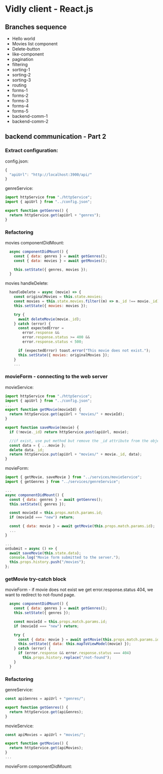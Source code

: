 # Vidly client - React.js

## Branches sequence
- Hello world
- Movies list component
- Delete-button
- like-component
- pagination
- filtering
- sorting-1
- sorting-2
- sorting-3
- routing
- forms-1
- forms-2
- forms-3
- forms-4
- forms-5
- backend-comm-1
- backend-comm-2

## backend communication - Part 2

### Extract configuration:

config.json:
```javascript
{
  "apiUrl": "http://localhost:3900/api/"
}
```

genreService:
```javascript
import httpService from "./httpService";
import { apiUrl } from "../config.json";

export function getGenres() {
  return httpService.get(apiUrl + "genres");
}
```

### Refactoring
movies componentDidMount:
```javascript
  async componentDidMount() {
    const { data: genres } = await getGenres();
    const { data: movies } = await getMovies();

    this.setState({ genres, movies });
  }
```

movies handleDelete:
```javascript
  handleDelete = async (movie) => {
    const originalMovies = this.state.movies;
    const movies = this.state.movies.filter((m) => m._id !== movie._id);
    this.setState({ movies: movies });

    try {
      await deleteMovie(movie._id);
    } catch (error) {
      const expectedError =
        error.response &&
        error.response.status >= 400 &&
        error.response.status < 500;

      if (expectedError) toast.error("This movie does not exist.");
      this.setState({ movies: originalMovies });
    }
    ...
```

### movieForm - connecting to the web server

movieService:
```javascript
import httpService from "./httpService";
import { apiUrl } from "../config.json";
...
export function getMovie(movieId) {
  return httpService.get(apiUrl + "movies/" + movieId);
}

export function saveMovie(movie) {
  if (!movie._id) return httpService.post(apiUrl, movie);

  //if exist, use put method but remove the _id attribute from the object.
  const data = { ...movie };
  delete data._id;
  return httpService.put(apiUrl + "movies/" + movie._id, data);
}
```

movieForm:
```javascript
import { getMovie, saveMovie } from "../services/movieService";
import { getGenres } from "../services/genreService";

...
async componentDidMount() {
  const { data: genres } = await getGenres();
  this.setState({ genres });

  const movieId = this.props.match.params.id;
  if (movieId === "new") return;

  const { data: movie } = await getMovie(this.props.match.params.id);
  ...
}

...
onSubmit = async () => {
  await saveMovie(this.state.data);
  console.log("Movie form submitted to the server.");
  this.props.history.push("/movies");
};
```

### getMovie try-catch block
movieForm - if movie does not exist we get error.response.status 404, we want to redirect to not-found page.
```javascript
  async componentDidMount() {
    const { data: genres } = await getGenres();
    this.setState({ genres });

    const movieId = this.props.match.params.id;
    if (movieId === "new") return;

    try {
      const { data: movie } = await getMovie(this.props.match.params.id);
      this.setState({ data: this.mapToViewModel(movie) });
    } catch (error) {
      if (error.response && error.response.status === 404)
        this.props.history.replace("/not-found");
    }
  }
```

### Refactoring
genreService:
```javascript
const apiGenres = apiUrl + "genres/";

export function getGenres() {
  return httpService.get(apiGenres);
}
```

movieService:
```javascript
const apiMovies = apiUrl + "movies/";

export function getMovies() {
  return httpService.get(apiMovies);
}
...
```

movieForm componentDidMount:
```javascript

```

```javascript

```

```javascript

```

```javascript

```